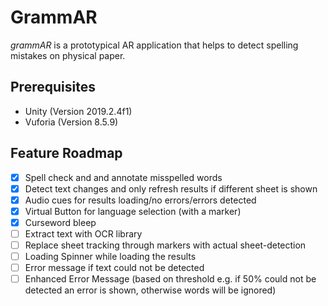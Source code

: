 # GrammAR

_grammAR_ is a prototypical AR application that helps to detect spelling mistakes on physical paper.

## Prerequisites

* Unity (Version 2019.2.4f1)
* Vuforia (Version 8.5.9)

## Feature Roadmap

- [x] Spell check and and annotate misspelled words
- [x] Detect text changes and only refresh results if different sheet is shown
- [x] Audio cues for results loading/no errors/errors detected
- [x] Virtual Button for language selection (with a marker)
- [x] Curseword bleep 
- [ ] Extract text with OCR library
- [ ] Replace sheet tracking through markers with actual sheet-detection
- [ ] Loading Spinner while loading the results
- [ ] Error message if text could not be detected
- [ ] Enhanced Error Message (based on threshold e.g. if 50% could not be detected an error is shown, otherwise words will be ignored)
